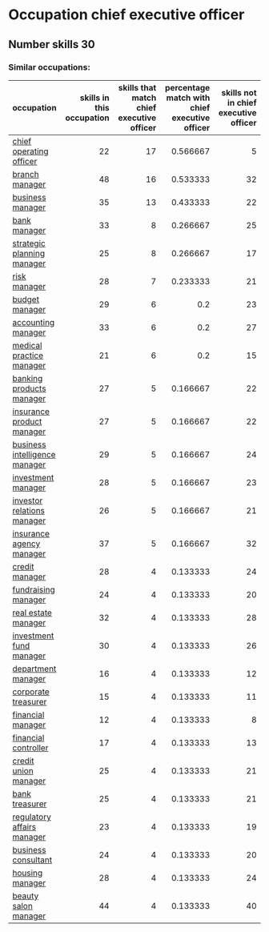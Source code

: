 # Occupation chief executive officer
## Number skills 30
### Similar occupations:
| occupation                                                        |   skills in this occupation |   skills that match chief executive officer |   percentage match with chief executive officer |   skills not in chief executive officer |
|:------------------------------------------------------------------|----------------------------:|--------------------------------------------:|------------------------------------------------:|----------------------------------------:|
| [chief operating officer](chief_operating_officer.md)             |                          22 |                                          17 |                                        0.566667 |                                       5 |
| [branch manager](branch_manager.md)                               |                          48 |                                          16 |                                        0.533333 |                                      32 |
| [business manager](business_manager.md)                           |                          35 |                                          13 |                                        0.433333 |                                      22 |
| [bank manager](bank_manager.md)                                   |                          33 |                                           8 |                                        0.266667 |                                      25 |
| [strategic planning manager](strategic_planning_manager.md)       |                          25 |                                           8 |                                        0.266667 |                                      17 |
| [risk manager](risk_manager.md)                                   |                          28 |                                           7 |                                        0.233333 |                                      21 |
| [budget manager](budget_manager.md)                               |                          29 |                                           6 |                                        0.2      |                                      23 |
| [accounting manager](accounting_manager.md)                       |                          33 |                                           6 |                                        0.2      |                                      27 |
| [medical practice manager](medical_practice_manager.md)           |                          21 |                                           6 |                                        0.2      |                                      15 |
| [banking products manager](banking_products_manager.md)           |                          27 |                                           5 |                                        0.166667 |                                      22 |
| [insurance product manager](insurance_product_manager.md)         |                          27 |                                           5 |                                        0.166667 |                                      22 |
| [business intelligence manager](business_intelligence_manager.md) |                          29 |                                           5 |                                        0.166667 |                                      24 |
| [investment manager](investment_manager.md)                       |                          28 |                                           5 |                                        0.166667 |                                      23 |
| [investor relations manager](investor_relations_manager.md)       |                          26 |                                           5 |                                        0.166667 |                                      21 |
| [insurance agency manager](insurance_agency_manager.md)           |                          37 |                                           5 |                                        0.166667 |                                      32 |
| [credit manager](credit_manager.md)                               |                          28 |                                           4 |                                        0.133333 |                                      24 |
| [fundraising manager](fundraising_manager.md)                     |                          24 |                                           4 |                                        0.133333 |                                      20 |
| [real estate manager](real_estate_manager.md)                     |                          32 |                                           4 |                                        0.133333 |                                      28 |
| [investment fund manager](investment_fund_manager.md)             |                          30 |                                           4 |                                        0.133333 |                                      26 |
| [department manager](department_manager.md)                       |                          16 |                                           4 |                                        0.133333 |                                      12 |
| [corporate treasurer](corporate_treasurer.md)                     |                          15 |                                           4 |                                        0.133333 |                                      11 |
| [financial manager](financial_manager.md)                         |                          12 |                                           4 |                                        0.133333 |                                       8 |
| [financial controller](financial_controller.md)                   |                          17 |                                           4 |                                        0.133333 |                                      13 |
| [credit union manager](credit_union_manager.md)                   |                          25 |                                           4 |                                        0.133333 |                                      21 |
| [bank treasurer](bank_treasurer.md)                               |                          25 |                                           4 |                                        0.133333 |                                      21 |
| [regulatory affairs manager](regulatory_affairs_manager.md)       |                          23 |                                           4 |                                        0.133333 |                                      19 |
| [business consultant](business_consultant.md)                     |                          24 |                                           4 |                                        0.133333 |                                      20 |
| [housing manager](housing_manager.md)                             |                          28 |                                           4 |                                        0.133333 |                                      24 |
| [beauty salon manager](beauty_salon_manager.md)                   |                          44 |                                           4 |                                        0.133333 |                                      40 |
